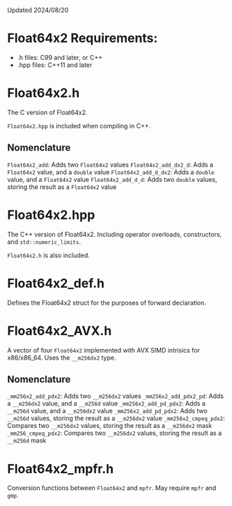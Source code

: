 Updated 2024/08/20

# Float64x2 Requirements:
* .h files: C99 and later, or C++
* .hpp files: C++11 and later

# Float64x2.h
The C version of Float64x2.

`Float64x2.hpp` is included when compiling in C++.
## Nomenclature
`Float64x2_add`: Adds two `Float64x2` values
`Float64x2_add_dx2_d`: Adds a `Float64x2` value, and a `double` value
`Float64x2_add_d_dx2`: Adds a `double` value, and a `Float64x2` value
`Float64x2_add_d_d`: Adds two `double` values, storing the result as a `Float64x2` value

# Float64x2.hpp
The C++ version of Float64x2. Including operator overloads, constructors, and `std::numeric_limits`.

`Float64x2.h` is also included.

# Float64x2_def.h
Defines the Float64x2 struct for the purposes of forward declaration.

# Float64x2_AVX.h
A vector of four `Float64x2` implemented with AVX SIMD intrisics for x86/x86_64. Uses the `__m256dx2` type.

## Nomenclature
`_mm256x2_add_pdx2`: Adds two `__m256dx2` values
`_mm256x2_add_pdx2_pd`: Adds a `__m256dx2` value, and a `__m256d` value
`_mm256x2_add_pd_pdx2`: Adds a `__m256d` value, and a `__m256dx2` value
`_mm256x2_add_pd_pdx2`: Adds two `__m256d` values, storing the result as a `__m256dx2` value
`_mm256x2_cmpeq_pdx2`: Compares two `__m256dx2` values, storing the result as a `__m256dx2` mask
`_mm256_cmpeq_pdx2`: Compares two `__m256dx2` values, storing the result as a `__m256d` mask

# Float64x2_mpfr.h
Conversion functions between `Float64x2` and `mpfr`. May require `mpfr` and `gmp`.
